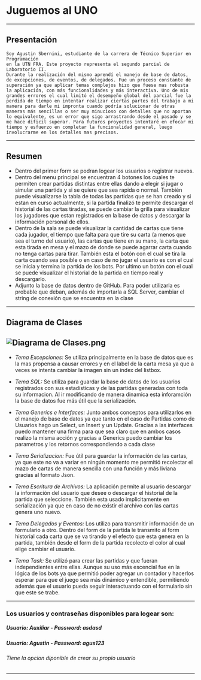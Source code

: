 <h1 class="code-line" data-line-start=0 data-line-end=1 ><a id="Juguemos_al_UNO_0"></a>Juguemos al UNO</h1>
<hr>
<h2 class="code-line" data-line-start=2 data-line-end=3 ><a id="Presentacin_2"></a>Presentación</h2>
<pre><code>Soy Agustin Sbernini, estudiante de la carrera de Técnico Superior en Programación
en la UTN FRA. Este proyecto representa el segundo parcial de Laboratorio II.
Durante la realización del mismo aprendí el manejo de base de datos, de excepciones, de eventos, de delegados. Fue un proceso constante de superación ya que aplicar temas complejos hizo que fuese mas robusta la aplicación, con más funcionalidades y más interactiva. Uno de mis grandes errores el cual limitó el desempeño global del parcial fue la perdida de tiempo en intentar realizar ciertas partes del trabajo a mi manera para darle mi impronta cuando podría solucionar de otras maneras más sencillas o ser muy minucioso con detalles que no aportan lo equivalente, es un error que sigo arrastrando desde el pasado y se me hace dificil superar. Para futuros proyectos intentaré en efocar mi tiempo y esfuerzo en completar la funcionalidad general, luego involucrarme en los detalles mas precisos.
</code></pre>
<hr>
<h2 class="code-line" data-line-start=7 data-line-end=8 ><a id="Resumen_7"></a>Resumen</h2>
<ul>
<li class="has-line-data" data-line-start="8" data-line-end="9">Dentro del primer form se podran logear los usuarios o registrar nuevos.</li>
<li class="has-line-data" data-line-start="9" data-line-end="10">Dentro del menu principal se encuentran 4 botones los cuales te permiten crear partidas distintas entre ellas dando a elegir si jugar o simular una partida y si se quiere que sea rapida o normal. También puede visualizarse la tabla de todas las partidas que se han creado y si estan en curso actualmente, si la partida finalizó te permite descargar el historial de las cartas tiradas, se puede cambiar la grilla para visualizar los jugadores que estan registrados en la base de datos y descargar la información personal de ellos.</li>
<li class="has-line-data" data-line-start="10" data-line-end="11">Dentro de la sala se puede visualizar la cantidad de cartas que tiene cada jugador, el tiempo que falta para que tire su carta (a menos que sea el turno del usuario), las cartas que tiene en su mano, la carta que esta tirada en mesa y el mazo de donde se puede agarrar carta cuando no tenga cartas para tirar. También esta el botón con el cual se tira la carta cuando sea posible o en caso de no jugar el usuario es con el cual se inicia y termina la partida de los bots. Por ultimo un botón con el cual se puede visualizar el historial de la partida en tiempo real y descargarlo.</li>
<li class="has-line-data" data-line-start="11" data-line-end="13">Adjunto la base de datos dentro de GitHub. Para poder utilizarla es probable que deban, además de importarla a SQL Server, cambiar el string de conexión que se encuentra en la clase</li>
</ul>
<hr>
<h2 class="code-line" data-line-start=14 data-line-end=15 ><a id="Diagrama_de_Clases_14"></a>Diagrama de Clases</h2>
<h2 class="code-line" data-line-start=16 data-line-end=18 ><a id="Diagrama_de_Clasespnghttpswwwdropboxcomspgldusefgm5lhxrDiagrama20de20clasespngdl0raw1_16"></a><img src="https://www.dropbox.com/s/pgldusefgm5lhxr/Diagrama%20de%20clases.png?dl=0&amp;raw=1" alt="Diagrama de Clases.png"></h2>
<ul>
<li class="has-line-data" data-line-start="18" data-line-end="20">
<p class="has-line-data" data-line-start="18" data-line-end="19"><em>Tema Excepciones:</em> Se utiliza principalmente en la base de datos que es la mas propensa a causar errores y en el label de la carta mesa ya que a veces se intenta cambiar la imagen sin un index del listbox.</p>
</li>
<li class="has-line-data" data-line-start="20" data-line-end="22">
<p class="has-line-data" data-line-start="20" data-line-end="21"><em>Tema SQL:</em> Se utiliza para guardar la base de datos de los usuarios registrados con sus estadisticas y de las partidas generadas con toda su informacion. Al ir modificando de manera dinamica esta inforamción la base de datos fue más útil que la serialización.</p>
</li>
<li class="has-line-data" data-line-start="22" data-line-end="24">
<p class="has-line-data" data-line-start="22" data-line-end="23"><em>Tema Generics e Interfaces:</em> Junto ambos conceptos para utilizarlos en el manejo de base de datos ya que tanto en el caso de Partidas como de Usuarios hago un Select, un Insert y un Update. Gracias a las interfaces puedo mantener una firma para que sea claro que en ambos casos realizo la misma acción y gracias a Generics puedo cambiar los parametros y los retornos correspondiendo a cada clase</p>
</li>
<li class="has-line-data" data-line-start="24" data-line-end="26">
<p class="has-line-data" data-line-start="24" data-line-end="25"><em>Tema Serializacion:</em> Fue útil para guardar la información de las cartas, ya que este no va a variar en ningún momento me permitió recolectar el mazo de cartas de manera sencilla con una función y más liviana gracias al formato Json.</p>
</li>
<li class="has-line-data" data-line-start="26" data-line-end="28">
<p class="has-line-data" data-line-start="26" data-line-end="27"><em>Tema Escritura de Archivos:</em> La aplicación permite al usuario descargar la información del usuario que desee o descargar el historial de la partida que seleccione. También esta usado implicitamente en serialización ya que en caso de no existir el archivo con las cartas genera uno nuevo.</p>
</li>
<li class="has-line-data" data-line-start="28" data-line-end="30">
<p class="has-line-data" data-line-start="28" data-line-end="29"><em>Tema Delegados y Eventos:</em> Los utilizo para transmitir información de un formulario a otro. Dentro del form de la partida le transmito al form historial cada carta que se va tirando y el efecto que esta genera en la partida, también desde el form de la partida recolecto el color al cual elige cambiar el usuario.</p>
</li>
<li class="has-line-data" data-line-start="30" data-line-end="32">
<p class="has-line-data" data-line-start="30" data-line-end="31"><em>Tema Task:</em> Se utilizó para crear las partidas y que fueran independientes entre ellas. Aunque su uso más escencial fue en la lógica de los bots ya que permitió poder agregar un contador y hacerlos esperar para que el juego sea más dinámico y entendible, permitiendo además que el usuario pueda seguir interactuando con el formulario sin que este se trabe.</p>
</li>
</ul>
<hr>
<h3 class="code-line" data-line-start=33 data-line-end=34 ><a id="Los_usuarios_y_contraseas_disponibles_para_logear_son_33"></a>Los usuarios y contraseñas disponibles para logear son:</h3>
<h5 class="code-line" data-line-start=34 data-line-end=35 ><a id="Usuario_Auxiliar____Password_asdasd_34"></a>Usuario: Auxiliar  -  Password: asdasd</h5>
<h5 class="code-line" data-line-start=35 data-line-end=36 ><a id="Usuario_Agustin____Password_agus123_35"></a>Usuario: Agustin  -  Password: agus123</h5>
<h6 class="code-line" data-line-start=36 data-line-end=37 ><a id="Tiene_la_opcion_diponible_de_crear_su_propio_usuario_36"></a>Tiene la opcion diponible de crear su propio usuario</h6>
<hr>